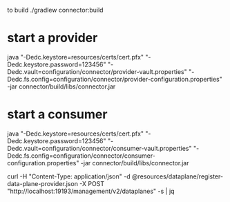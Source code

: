 to build 
./gradlew connector:build

# start a provider
java "-Dedc.keystore=resources/certs/cert.pfx" "-Dedc.keystore.password=123456" "-Dedc.vault=configuration/connector/provider-vault.properties" "-Dedc.fs.config=configuration/connector/provider-configuration.properties" -jar connector/build/libs/connector.jar
# start a consumer
java "-Dedc.keystore=resources/certs/cert.pfx" "-Dedc.keystore.password=123456" "-Dedc.vault=configuration/connector/consumer-vault.properties" "-Dedc.fs.config=configuration/connector/consumer-configuration.properties" -jar connector/build/libs/connector.jar

curl -H "Content-Type: application/json" -d @resources/dataplane/register-data-plane-provider.json -X POST "http://localhost:19193/management/v2/dataplanes" -s | jq

